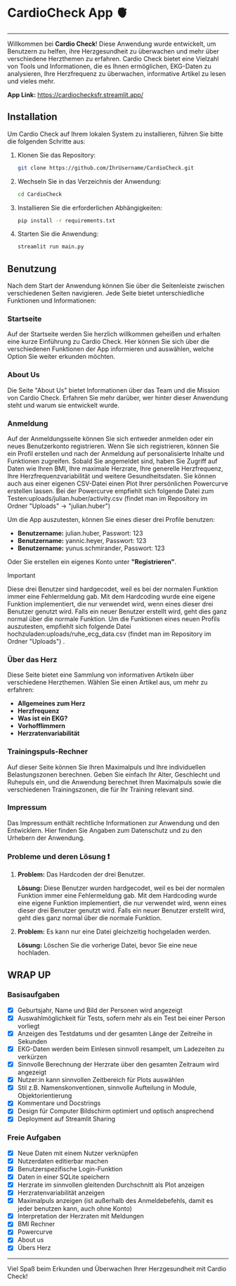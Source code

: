 # CardioCheck App 🫀
---

Willkommen bei **Cardio Check**! Diese Anwendung wurde entwickelt, um Benutzern zu helfen, ihre Herzgesundheit zu überwachen und mehr über verschiedene Herzthemen zu erfahren. Cardio Check bietet eine Vielzahl von Tools und Informationen, die es Ihnen ermöglichen, EKG-Daten zu analysieren, Ihre Herzfrequenz zu überwachen, informative Artikel zu lesen und vieles mehr.



**App Link:** https://cardiochecksfr.streamlit.app/


## Installation

Um Cardio Check auf Ihrem lokalen System zu installieren, führen Sie bitte die folgenden Schritte aus:

1. Klonen Sie das Repository:
    ```bash
    git clone https://github.com/IhrUsername/CardioCheck.git
    ```
2. Wechseln Sie in das Verzeichnis der Anwendung:
    ```bash
    cd CardioCheck
    ```
3. Installieren Sie die erforderlichen Abhängigkeiten:
    ```bash
    pip install -r requirements.txt
    ```
4. Starten Sie die Anwendung:
    ```bash
    streamlit run main.py
    ```

## Benutzung

Nach dem Start der Anwendung können Sie über die Seitenleiste zwischen verschiedenen Seiten navigieren. Jede Seite bietet unterschiedliche Funktionen und Informationen:

### Startseite

Auf der Startseite werden Sie herzlich willkommen geheißen und erhalten eine kurze Einführung zu Cardio Check. Hier können Sie sich über die verschiedenen Funktionen der App informieren und auswählen, welche Option Sie weiter erkunden möchten.

### About Us

Die Seite "About Us" bietet Informationen über das Team und die Mission von Cardio Check. Erfahren Sie mehr darüber, wer hinter dieser Anwendung steht und warum sie entwickelt wurde.

### Anmeldung

Auf der Anmeldungsseite können Sie sich entweder anmelden oder ein neues Benutzerkonto registrieren. Wenn Sie sich registrieren, können Sie ein Profil erstellen und nach der Anmeldung auf personalisierte Inhalte und Funktionen zugreifen. Sobald Sie angemeldet sind, haben Sie Zugriff auf Daten wie Ihren BMI, Ihre maximale Herzrate, Ihre generelle Herzfrequenz, Ihre Herzfrequenzvariabilität und weitere Gesundheitsdaten. Sie können auch aus einer eigenen CSV-Datei einen Plot Ihrer persönlichen Powercurve erstellen lassen. Bei der Powercurve empfiehlt sich folgende Datei zum Testen:uploads/julian.huber/activity.csv (findet man im Repository im Ordner "Uploads" -> "julian.huber")

Um die App auszutesten, können Sie eines dieser drei Profile benutzen:
- **Benutzername:** julian.huber, Passwort: 123
- **Benutzername:** yannic.heyer, Passwort: 123
- **Benutzername:** yunus.schmirander, Passwort: 123

Oder Sie erstellen ein eigenes Konto unter **"Registrieren"**. 

> [!IMPORTANT]
> Diese drei Benutzer sind hardgecodet, weil es bei der normalen Funktion immer eine Fehlermeldung gab. Mit dem Hardcoding wurde eine eigene Funktion implementiert, die nur verwendet wird, wenn eines dieser drei Benutzer genutzt wird. Falls ein neuer Benutzer erstellt wird, geht dies ganz normal über die normale Funktion. Um die Funktionen eines neuen Profils auszutesten, empfiehlt sich folgende Datei hochzuladen:uploads/ruhe_ecg_data.csv (findet man im Repository im Ordner "Uploads") .

### Über das Herz

Diese Seite bietet eine Sammlung von informativen Artikeln über verschiedene Herzthemen. Wählen Sie einen Artikel aus, um mehr zu erfahren:
- **Allgemeines zum Herz**
- **Herzfrequenz**
- **Was ist ein EKG?**
- **Vorhofflimmern**
- **Herzratenvariabilität**

### Trainingspuls-Rechner

Auf dieser Seite können Sie Ihren Maximalpuls und Ihre individuellen Belastungszonen berechnen. Geben Sie einfach Ihr Alter, Geschlecht und Ruhepuls ein, und die Anwendung berechnet Ihren Maximalpuls sowie die verschiedenen Trainingszonen, die für Ihr Training relevant sind.

### Impressum

Das Impressum enthält rechtliche Informationen zur Anwendung und den Entwicklern. Hier finden Sie Angaben zum Datenschutz und zu den Urhebern der Anwendung.

### Probleme und deren Lösung  :exclamation:

1. **Problem:** Das Hardcoden der drei Benutzer.

   **Lösung:** Diese Benutzer wurden hardgecodet, weil es bei der normalen Funktion immer eine Fehlermeldung gab. Mit dem Hardcoding wurde eine eigene Funktion implementiert, die nur verwendet wird, wenn eines dieser drei Benutzer genutzt wird. Falls ein neuer Benutzer erstellt wird, geht dies ganz normal über die normale Funktion.

3. **Problem:** Es kann nur eine Datei gleichzeitig hochgeladen werden.

   **Lösung:** Löschen Sie die vorherige Datei, bevor Sie eine neue hochladen.

## WRAP UP

### Basisaufgaben

- [x] Geburtsjahr, Name und Bild der Personen wird angezeigt 
- [x] Auswahlmöglichkeit für Tests, sofern mehr als ein Test bei einer Person vorliegt 
- [x] Anzeigen des Testdatums und der gesamten Länge der Zeitreihe in Sekunden 
- [x] EKG-Daten werden beim Einlesen sinnvoll resampelt, um Ladezeiten zu verkürzen 
- [x] Sinnvolle Berechnung der Herzrate über den gesamten Zeitraum wird angezeigt 
- [x] Nutzer:in kann sinnvollen Zeitbereich für Plots auswählen 
- [x] Stil z.B. Namenskonventionen, sinnvolle Aufteilung in Module, Objektorientierung 
- [x] Kommentare und Docstrings 
- [x] Design für Computer Bildschirm optimiert und optisch ansprechend
- [x] Deployment auf Streamlit Sharing 

### Freie Aufgaben

- [x] Neue Daten mit einem Nutzer verknüpfen
- [x] Nutzerdaten editierbar machen
- [x] Benutzerspezifische Login-Funktion
- [x] Daten in einer SQLite speichern 
- [x] Herzrate im sinnvollen gleitenden Durchschnitt als Plot anzeigen
- [x] Herzratenvariabilität anzeigen 
- [x] Maximalpuls anzeigen (ist außerhalb des Anmeldebefehls, damit es jeder benutzen kann, auch ohne Konto)
- [x] Interpretation der Herzraten mit Meldungen
- [x] BMI Rechner
- [x] Powercurve
- [x] About us
- [x] Übers Herz

---

Viel Spaß beim Erkunden und Überwachen Ihrer Herzgesundheit mit Cardio Check!
